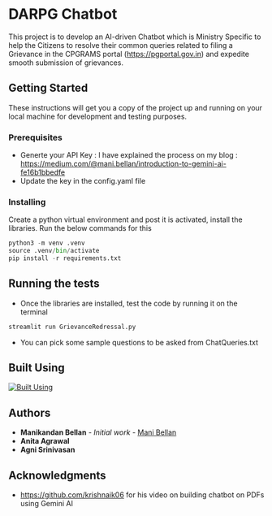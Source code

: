 # DARPG Chatbot

This project is to develop an AI-driven Chatbot which is Ministry Specific to help the Citizens to resolve their common queries related to filing a Grievance in the CPGRAMS portal (https://pgportal.gov.in) and expedite smooth submission of grievances.

## Getting Started

These instructions will get you a copy of the project up and running on your local machine for development and testing purposes. 

### Prerequisites

* Generte your API Key : I have explained the process on my blog : https://medium.com/@mani.bellan/introduction-to-gemini-ai-fe16b1bbedfe
* Update the key in the config.yaml file


### Installing

Create a python virtual environment and post it is activated, install the libraries. Run the below commands for this
```python
python3 -m venv .venv
source .venv/bin/activate
pip install -r requirements.txt
```

## Running the tests

* Once the libraries are installed, test the code by running it on the terminal
 ```python
 streamlit run GrievanceRedressal.py
```
* You can pick some sample questions to be asked from ChatQueries.txt

## Built Using
[![Built Using](https://skillicons.dev/icons?i=python,vscode&perline=3)](https://skillicons.dev)

## Authors

* **Manikandan Bellan** - *Initial work* - [Mani Bellan](https://github.com/mani-bellan/)
* **Anita Agrawal**  
* **Agni Srinivasan** 

## Acknowledgments

* https://github.com/krishnaik06 for his video on building chatbot on PDFs using Gemini AI

